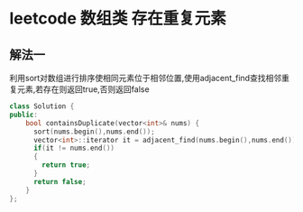 # leetcode 数组类 存在重复元素

## 解法一

利用sort对数组进行排序使相同元素位于相邻位置,使用adjacent_find查找相邻重复元素,若存在则返回true,否则返回false

```c++
class Solution {
public:
    bool containsDuplicate(vector<int>& nums) {
      sort(nums.begin(),nums.end());
      vector<int>::iterator it = adjacent_find(nums.begin(),nums.end());
      if(it != nums.end())
      {
        return true;
      }
      return false;
    }
};
```
